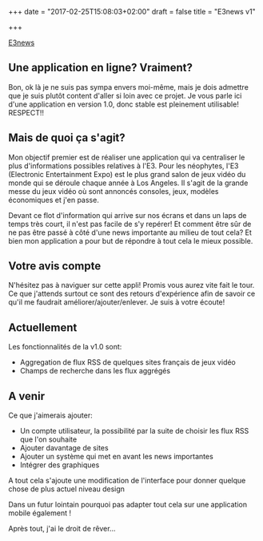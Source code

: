 +++
date = "2017-02-25T15:08:03+02:00"
draft = false
title = "E3news v1"

+++

[E3news](http://e3news.fr/)

## Une application en ligne? Vraiment?

Bon, ok là je ne suis pas sympa envers moi-même, mais je dois admettre que je suis plutôt content d'aller si loin avec ce projet. Je vous parle ici d'une application en version 1.0, donc stable est pleinement utilisable! RESPECT!!

## Mais de quoi ça s'agit?

Mon objectif premier est de réaliser une application qui va centraliser le plus d'informations possibles relatives à l'E3. Pour les néophytes, l'E3 (Electronic Entertainment Expo) est le plus grand salon de jeux vidéo du monde qui se déroule chaque année à Los Angeles. Il s'agit de la grande messe du jeux vidéo où sont annoncés consoles, jeux, modèles économiques et j'en passe.

Devant ce flot d'information qui arrive sur nos écrans et dans un laps de temps très court, il n'est pas facile de s'y repérer! Et comment être sûr de ne pas être passé à côté d'une news importante au milieu de tout cela? Et bien mon application a pour but de répondre à tout cela le mieux possible.

## Votre avis compte

N'hésitez pas à naviguer sur cette appli! Promis vous aurez vite fait le tour. Ce que j'attends surtout ce sont des retours d'expérience afin de savoir ce qu'il me faudrait améliorer/ajouter/enlever. Je suis à votre écoute!

## Actuellement

Les fonctionnalités de la v1.0 sont:

* Aggregation de flux RSS de quelques sites français de jeux vidéo
* Champs de recherche dans les flux aggrégés

## A venir

Ce que j'aimerais ajouter:

* Un compte utilisateur, la possibilité par la suite de choisir les flux RSS que l'on souhaite
* Ajouter davantage de sites
* Ajouter un système qui met en avant les news importantes
* Intégrer des graphiques

A tout cela s'ajoute une modification de l'interface pour donner quelque chose de plus actuel niveau design

Dans un futur lointain pourquoi pas adapter tout cela sur une application mobile également !

Après tout, j'ai le droit de rêver...
